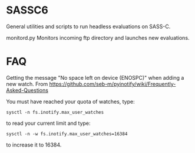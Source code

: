 SASSC6
======

General utilities and scripts to run headless evaluations on SASS-C.

monitord.py       Monitors incoming ftp directory and launches new evaluations.


FAQ
======

Getting the message "No space left on device (ENOSPC)" when adding a new
watch.
From https://github.com/seb-m/pyinotify/wiki/Frequently-Asked-Questions

You must have reached your quota of watches, type:

~~~
sysctl -n fs.inotify.max_user_watches
~~~

to read your current limit and type:

~~~
sysctl -n -w fs.inotify.max_user_watches=16384
~~~

to increase it to 16384.
